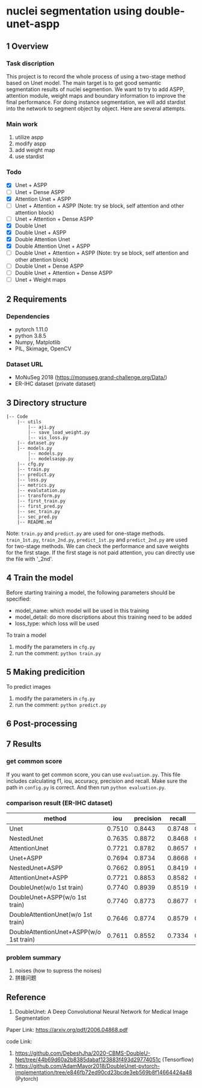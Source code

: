 # nuclei segmentation using double-unet-aspp


## 1 Overview
### Task discription
This project is to record the whole process of using a two-stage method based on Unet model.
The main target is to get good semantic segmentation results of nuclei segmention.
We want to try to add ASPP, attention module, weight maps and boundary information to improve the final performance.
For doing instance segmentation, we will add stardist into the network to segment object by object.
Here are several attempts.

### Main work
1. utilize aspp
2. modify aspp
3. add weight map
4. use stardist

### Todo
- [x] Unet + ASPP
- [ ] Unet + Dense ASPP
- [x] Attention Unet + ASPP
- [ ] Unet + Attention + ASPP (Note: try se block, self attention and other attention block)
- [ ] Unet + Attention + Dense ASPP
- [x] Double Unet
- [x] Double Unet + ASPP
- [x] Double Attention Unet
- [x] Double Attention Unet + ASPP
- [ ] Double Unet + Attention + ASPP (Note: try se block, self attention and other attention block)
- [ ] Double Unet + Dense ASPP
- [ ] Double Unet + Attention + Dense ASPP
- [ ] Unet + Weight maps

## 2 Requirements
### Dependencies
- pytorch 1.11.0
- python 3.8.5
- Numpy, Matplotlib
- PIL, Skimage, OpenCV

### Dataset URL
- MoNuSeg 2018 (https://monuseg.grand-challenge.org/Data/)
- ER-IHC dataset (private dataset)

## 3 Directory structure
```
|-- Code
    |-- utils
        |-- aji.py
        |-- save_load_weight.py
        |-- vis_loss.py
    |-- dataset.py
    |-- models.py
        |-- models.py
        |-- modelsaspp.py 
    |-- cfg.py
    |-- train.py
    |-- predict.py
    |-- loss.py
    |-- metrics.py
    |-- evalutation.py
    |-- transform.py
    |-- first_train.py
    |-- first_pred.py
    |-- sec_train.py
    |-- sec_pred.py
    |-- README.md
```

Note:
```train.py``` and ```predict.py``` are used for one-stage methods.
```train_1st.py```, ```train_2nd.py```, ```predict_1st.py``` and ```predict_2nd.py``` are used for two-stage methods. We can check the performance and save weights for the first stage. If the first stage is not paid attention, you can directly use the file with '_2nd'.


## 4 Train the model
Before starting training a model, the following parameters should be specified:
- model_name: which model will be used in this training
- model_detail: do more discriptions about this training need to be added
- loss_type: which loss will be used

To train a model
1. modify the parameters in ```cfg.py```
2. run the comment: ```python train.py```


## 5 Making predicition
To predict images
1. modify the parameters in ```cfg.py```
2. run the comment: ```python predict.py```


## 6 Post-processing

## 7 Results
### get common score
If you want to get common score, you can use ```evaluation.py```. This file includes calculating f1, iou, accuracy, precision and recall. Make sure the path in ```config.py``` is correct. And then run ```python evaluation.py```.

### comparison result  (ER-IHC dataset)
|method|iou|precision|recall|f1|
| --- | --- | --- | --- | --- |
|Unet|0.7510|0.8443|0.8748|0.8541|                       # PPT: |0.7312|0.8459|0.8426||0.5792|
|NestedUnet|0.7635|0.8872|0.8468|0.8637|                 # PPT: |0.7379|0.8391|0.8527|0.8479|0.5727|
|AttentionUnet|0.7721|0.8782|0.8657|0.8692|
|Unet+ASPP|0.7694|0.8734|0.8668|0.8673|
|NestedUnet+ASPP|0.7662|0.8951|0.8419|0.8656|
|AttentionUnet+ASPP|0.7721|0.8853|0.8582|0.8693|
|DoubleUnet(w/o 1st train)|0.7740|0.8939|0.8519|0.8710|   # Note: (w/o 1st train) means using sec_train.py directly to train the whole network, without using pretrained weights from fir_train.py
|DoubleUnet+ASPP(w/o 1st train)|0.7740|0.8773|0.8677|0.8704|
|DoubleAttentionUnet(w/o 1st train)|0.7646|0.8774|0.8579|0.8644|
|DoubleAttentionUnet+ASPP(w/o 1st train)|0.7611|0.8552|0.7334|0.8615|


### problem summary
1. noises (how to supress the noises)
2. 拼接问题


## Reference
1. DoubleUnet: A Deep Convolutional Neural Network for Medical Image Segmentation

Paper Link: https://arxiv.org/pdf/2006.04868.pdf

code Link: 
1. https://github.com/DebeshJha/2020-CBMS-DoubleU-Net/tree/44b69d60a2b8385dabaf123883f493d29774051c (Tensorflow)
2. https://github.com/AdamMayor2018/DoubleUnet-pytorch-implementation/tree/e846fb72ed90cd23bcde3eb569b8f14664424a48 (Pytorch)





